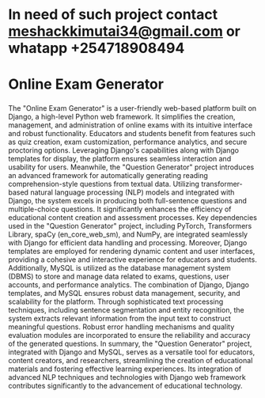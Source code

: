 # In need of such project contact meshackkimutai34@gmail.com or whatapp +254718908494

# Online Exam Generator  
### 
The "Online Exam Generator" is a user-friendly web-based platform built on Django, a high-level Python web framework. It simplifies the creation, management, and administration of online exams with its intuitive interface and robust functionality. Educators and students benefit from features such as quiz creation, exam customization, performance analytics, and secure proctoring options. Leveraging Django's capabilities along with Django templates for display, the platform ensures seamless interaction and usability for users.
Meanwhile, the "Question Generator" project introduces an advanced framework for automatically generating reading comprehension-style questions from textual data. Utilizing transformer-based natural language processing (NLP) models and integrated with Django, the system excels in producing both full-sentence questions and multiple-choice questions. It significantly enhances the efficiency of educational content creation and assessment processes.
Key dependencies used in the "Question Generator" project, including PyTorch, Transformers Library, spaCy (en_core_web_sm), and NumPy, are integrated seamlessly with Django for efficient data handling and processing. Moreover, Django templates are employed for rendering dynamic content and user interfaces, providing a cohesive and interactive experience for educators and students.
Additionally, MySQL is utilized as the database management system (DBMS) to store and manage data related to exams, questions, user accounts, and performance analytics. The combination of Django, Django templates, and MySQL ensures robust data management, security, and scalability for the platform.
Through sophisticated text processing techniques, including sentence segmentation and entity recognition, the system extracts relevant information from the input text to construct meaningful questions. Robust error handling mechanisms and quality evaluation modules are incorporated to ensure the reliability and accuracy of the generated questions.
In summary, the "Question Generator" project, integrated with Django and MySQL, serves as a versatile tool for educators, content creators, and researchers, streamlining the creation of educational materials and fostering effective learning experiences. Its integration of advanced NLP techniques and technologies with Django web framework contributes significantly to the advancement of educational technology.
